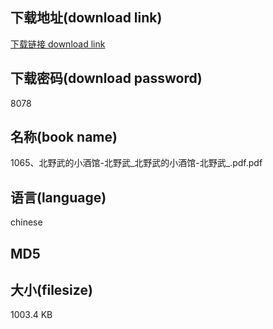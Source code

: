 ## 下载地址(download link)
[下载链接 download link](https://tutu365.netlify.app/?s=1065%E3%80%81%E5%8C%97%E9%87%8E%E6%AD%A6%E7%9A%84%E5%B0%8F%E9%85%92%E9%A6%86-%E5%8C%97%E9%87%8E%E6%AD%A6_%E5%8C%97%E9%87%8E%E6%AD%A6%E7%9A%84%E5%B0%8F%E9%85%92%E9%A6%86-%E5%8C%97%E9%87%8E%E6%AD%A6_.pdf)

## 下载密码(download password)
8078

## 名称(book name)
1065、北野武的小酒馆-北野武_北野武的小酒馆-北野武_.pdf.pdf

## 语言(language)
chinese

## MD5


## 大小(filesize)
1003.4 KB
